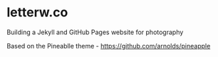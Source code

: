 # letterw.co
Building a Jekyll and GitHub Pages website for photography

Based on the Pineablle theme - https://github.com/arnolds/pineapple
